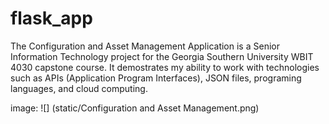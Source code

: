 # flask_app
The Configuration and Asset Management Application is a Senior Information Technology project for the Georgia Southern University WBIT 4030 capstone course. It demostrates my ability to work with technologies such as APIs (Application Program Interfaces), JSON files, programing languages, and cloud computing.

image: ![] (static/Configuration and Asset Management.png)